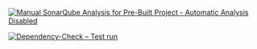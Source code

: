 [![Manual SonarQube Analysis for Pre-Built Project - Automatic Analysis Disabled](https://github.com/diego4bits/quality-actions/actions/workflows/test-sonarqube.yml/badge.svg)](https://github.com/diego4bits/quality-actions/actions/workflows/test-sonarqube.yml)


[![Dependency-Check – Test run](https://github.com/diego4bits/quality-actions/actions/workflows/test-dependency-check.yaml/badge.svg)](https://github.com/diego4bits/quality-actions/actions/workflows/test-dependency-check.yaml)
